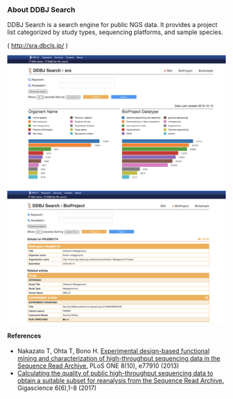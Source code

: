 ### About DDBJ Search

DDBJ Search is a search engine for public NGS data. It provides a project list categorized by study types, sequencing platforms, and sample species.

( http://sra.dbcls.jp/ )

![fig-1](https://raw.githubusercontent.com/dbcls/website/master/services/images/DBCLSServices_DDBJ_Search_fig-1_191224.png)　
![fig-2](https://raw.githubusercontent.com/dbcls/website/master/services/images/DBCLSServices_DDBJ_Search_fig-2_191224.png)


#### References

* Nakazato T, Ohta T, Bono H. [Experimental design-based functional mining and characterization of high-throughput sequencing data in the Sequence Read Archive.](http://www.plosone.org/article/info%3Adoi%2F10.1371%2Fjournal.pone.0077910 "Experimental design-based functional mining and characterization of high-throughput sequencing data in the Sequence Read Archive.") PLoS ONE 8(10), e77910 (2013)
* [Calculating the quality of public high-throughput sequencing data to obtain a suitable subset for reanalysis from the Sequence Read Archive.](https://academic.oup.com/gigascience/article/6/6/1/3752508) Gigascience  6(6),1-8 (2017)
